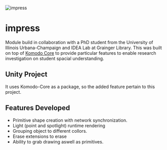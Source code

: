 ![impress](MyRepoFiles/gameWalkthrough.gif)

# impress
Module build in collaboration with a PhD student from the University of Illinois Urbana-Champaign and IDEA Lab at Grainger Library. This was built on top of [Komodo Core](https://github.com/davtamay/komodo-unity) to provide particular features to enable research investigation on student spacial understanding.

## Unity Project
It uses Komodo-Core as a package, so the added feature pertain to this project.

## Features Developed
- Primitive shape creation with network synchronization.
- Light (point and spotlight) runtime rendering
- Grouping object to different collors.
- Erase extensions to erase 
- Ability to grab drawing aswell as primitives.



